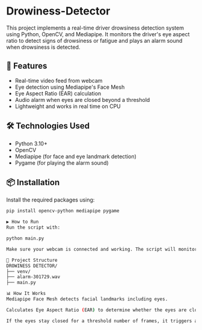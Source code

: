 # Drowiness-Detector

This project implements a real-time driver drowsiness detection system using Python, OpenCV, and Mediapipe. It monitors the driver's eye aspect ratio to detect signs of drowsiness or fatigue and plays an alarm sound when drowsiness is detected.

## 🚗 Features

- Real-time video feed from webcam
- Eye detection using Mediapipe's Face Mesh
- Eye Aspect Ratio (EAR) calculation
- Audio alarm when eyes are closed beyond a threshold
- Lightweight and works in real time on CPU

## 🛠️ Technologies Used

- Python 3.10+
- OpenCV
- Mediapipe (for face and eye landmark detection)
- Pygame (for playing the alarm sound)

## 📦 Installation

Install the required packages using:

```bash
pip install opencv-python mediapipe pygame

▶️ How to Run
Run the script with:

python main.py

Make sure your webcam is connected and working. The script will monitor your eyes and play an alert if it detects signs of drowsiness.

📁 Project Structure
DROWINESS DETECTOR/
├── venv/
├── alarm-301729.wav
├── main.py

📊 How It Works
Mediapipe Face Mesh detects facial landmarks including eyes.

Calculates Eye Aspect Ratio (EAR) to determine whether the eyes are closed.

If the eyes stay closed for a threshold number of frames, it triggers an audio alert using pygame.


